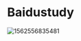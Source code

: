 # Baidustudy

![1562556835481](C:\Users\DELL\AppData\Roaming\Typora\typora-user-images\1562556835481.png)